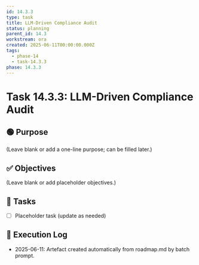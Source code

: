 ```yaml
---
id: 14.3.3
type: task
title: LLM-Driven Compliance Audit
status: planning
parent_id: 14.3
workstream: ora
created: 2025-06-11T00:00:00.000Z
tags:
  - phase-14
  - task-14.3.3
phase: 14.3.3
---
```


# Task 14.3.3: LLM-Driven Compliance Audit

## 🟢 Purpose

(Leave blank or add a one-line purpose; can be filled later.)

## ✅ Objectives

(Leave blank or add placeholder objectives.)

## 🔨 Tasks

- [ ] Placeholder task (update as needed)

## 🧾 Execution Log

- 2025-06-11: Artefact created automatically from roadmap.md by batch prompt.
